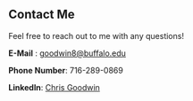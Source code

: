 ## Contact Me

Feel free to reach out to me with any questions! 

**E-Mail** : [goodwin8@buffalo.edu](mailto:goodwin8@buffalo.edu)

**Phone Number**: 716-289-0869

**LinkedIn**: [Chris Goodwin](www.linkedin.com/in/chris-goodwin-b9778889)
